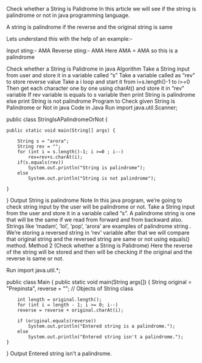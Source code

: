 Check whether a String is Palidrome
In this article  we will see if the string is palindrome or not in java programming language.

A string is palindrome if the reverse and the original string is same

Lets understand this with the help of an example:- 

Input sting:- AMA
Reverse sting:- AMA
Here AMA = AMA so this is a palindrome 

Check whether a String is Palidrome in java
Algorithm
Take a String input from user and store it in a variable called “s”
Take a variable called as “rev” to store reverse value 
Take a i loop and start it from i=s.length()-1 to i>=0
Then get each character one by one using charAt() and store it in “rev” variable
If rev variable is equals to s variable then print String is palindrome else print String is not palindrome
Program to Check given String is Palindrome or Not in java
Code in Java
Run
import java.util.Scanner;

public class StringIsAPalindromeOrNot {

	public static void main(String[] args) {
		
		String s = "arora";
		String rev = "";
		for (int i = s.length()-1; i >=0 ; i--) 
			rev=rev+s.charAt(i);
		if(s.equals(rev))
			System.out.println("String is palindrome");
		else 
			System.out.println("String is not palindrome");

	}

}
Output
String is palindrome
Note
In this java program, we’re going to check string input by the user will be palindrome or not. Take a String input from the user and store it in a variable called “s”. A palindrome string is one that will be the same if we read from forward and from backward also. Strings like ‘madam’, ‘lol’, ‘pop’, ‘arora’ are examples of palindrome string . We’re storing a reversed string in ‘rev’ variable after that we will compare that original string and the reversed string are same or not using equals() method.
Method 2 (Check whether a String is Palidrome)
Here the reverse of the string will be stored and then will be checking if the original and the reverse is same or not.

Run
import java.util.*;

public class Main {
    public static void main(String args[]) {
        String original = "Prepinsta", reverse = "";  // Objects of String class
        
        int length = original.length();
        for (int i = length - 1; i >= 0; i--) 
        reverse = reverse + original.charAt(i);

        if (original.equals(reverse))
            System.out.println("Entered string is a palindrome.");
        else
            System.out.println("Entered string isn't a palindrome.");
    }
}
Output
Entered string isn't a palindrome.
